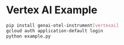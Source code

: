 # Vertex AI Example
```bash
pip install genai-otel-instrument[vertexai]
gcloud auth application-default login
python example.py
```

